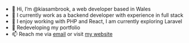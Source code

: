 - 👋 Hi, I’m @kiasambrook, a web developer based in Wales
- 👀 I currently work as a backend developer with experience in full stack
- 🌱 I enjoy working with PHP and React, I am currently exploring Laravel
- :pencil: Redeveloping my portfolio
- 📫 Reach me via [email](mailto:kiasambrook@gmail.com) or visit [my website](https://www.kiasambrook.co.uk)

<!---
kiasambrook/kiasambrook is a ✨ special ✨ repository because its `README.md` (this file) appears on your GitHub profile.
You can click the Preview link to take a look at your changes.
--->
